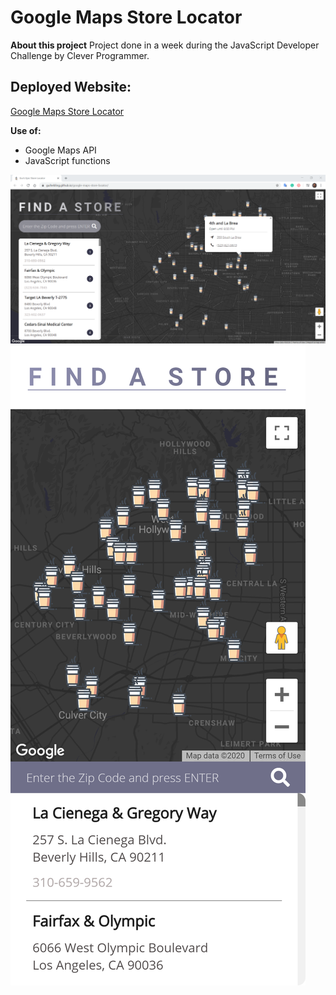 # Google Maps Store Locator

**About this project**
Project done in a week during the JavaScript Developer Challenge by Clever Programmer.

## Deployed Website:

[Google Maps Store Locator](https://guihebling.github.io/google-maps-store-locator/)
<br />

**Use of:**
- Google Maps API
- JavaScript functions

![Website Desktop Version](media\store-locator-desktop-version.png)
![Website Mobile Version](media\store-locator-mobile-version1.png)



